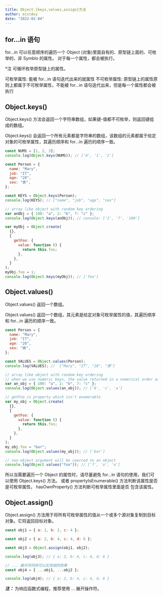 ```yaml
---
title: Object.{keys,values,assign}方法
author: ecstAsy
date: "2022-01-04"
---
```


## for...in 语句

for...in 可以任意顺序的遍历一个 Object (对象)里面自有的、原型链上面的、可枚举的、非 Symblo 的属性。
对于每一个属性，都会被执行。

\*注 可循环枚举原型链上的属性。

可枚举属性: 能被 for...in 语句迭代出来的就属性
不可枚举属性: 原型链上的属性原则上都属于不可枚举属性，不能被 for...in 语句迭代出来，但是每一个属性都会被执行

## Object.keys()

Object.keys() 方法会返回一个字符串数组，如果键-值都不可枚举，则返回键组成的数组。

Object.keys() 会返回一个所有元素都是字符串的数组，该数组的元素都属于给定对象的可枚举属性，其遍历顺序和 for...in
遍历的顺序一致。

```js
const NUMS = [1, 2, 3];
console.log(Object.keys(NUMS)); // ['0', '1', '2']

const Person = {
  name: "Mary",
  job: "IT",
  age: "20",
  sex: "男",
};

const KEYS = Object.keys(Person);
console.log(KEYS); // ["name", "job", "age", "sex"]

// array like object with random key ordering
var anObj = { 100: "a", 2: "b", 7: "c" };
console.log(Object.keys(anObj)); // console: ['2', '7', '100']

var myObj = Object.create(
  {},
  {
    getFoo: {
      value: function () {
        return this.foo;
      },
    },
  }
);
myObj.foo = 1;
console.log(Object.keys(myObj)); // ['foo']
```

## Object.values()

Object.values() 返回一个数组。

Object.values() 返回一个数组，其元素是给定对象可枚举属性的值，其遍历顺序和 for...in
遍历的顺序一致。

```js
const Person = {
  name: "Mary",
  job: "IT",
  age: "20",
  sex: "男",
};

const VALUES = Object.values(Person);
console.log(VALUES); //  ["Mary", "IT", "20", "男"]

// array like object with random key ordering
// when we use numeric keys, the value returned in a numerical order according to the keys
var an_obj = { 100: "a", 2: "b", 7: "c" };
console.log(Object.values(an_obj)); // ['b', 'c', 'a']

// getFoo is property which isn't enumerable
var my_obj = Object.create(
  {},
  {
    getFoo: {
      value: function () {
        return this.foo;
      },
    },
  }
);
my_obj.foo = "bar";
console.log(Object.values(my_obj)); // ['bar']

// non-object argument will be coerced to an object
console.log(Object.values("foo")); // ['f', 'o', 'o']
```

所以当需要遍历一个 Object 的属性时，请尽量避免 for...in 语句的使用，我们可以使用 Object.keys() 方法。
或者 propertyIsEnumerable() 方法判断该属性是否是可枚举属性， hasOwnProperty() 方法判断可枚举属性里面是否
包含该属性。

## Object.assign()

Object.assign() 方法用于将所有可枚举属性的值从一个或多个源对象复制到目标对象。它将返回目标对象。

```js
const obj1 = { a: 1, b: 2, c: 4 };

const obj2 = { a: 2, b: 4, c: 4, d: 6 };

const obj3 = Object.assign(obj1, obj2);

console.log(obj3); // { a: 2, b: 4, c: 4, d: 6 }

// ... 展开符同样可以实现相同效果
const obj4 = { ...obj1, ...obj2 };

console.log(obj4); // { a: 2, b: 4, c: 4, d: 6 }
```

**_注：_** 为响应函数式编程，推荐使用 ... 展开操作符。
